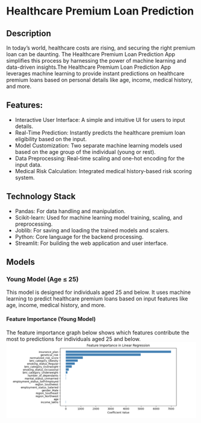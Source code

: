# Healthcare Premium Loan Prediction

## Description
<p>In today’s world, healthcare costs are rising, and securing the right premium loan can be daunting. The Healthcare Premium Loan Prediction App simplifies this process by harnessing the power of machine learning and data-driven insights.The Healthcare Premium Loan Prediction App leverages machine learning to provide instant predictions on healthcare premium loans based on personal details like age, income, medical history, and more.</p>

## Features:
* Interactive User Interface: A simple and intuitive UI for users to input details.
* Real-Time Prediction: Instantly predicts the healthcare premium loan eligibility based on the input.
* Model Customization: Two separate machine learning models used based on the age group of the individual (young or rest).
* Data Preprocessing: Real-time scaling and one-hot encoding for the input data.
* Medical Risk Calculation: Integrated medical history-based risk scoring system.
  
## Technology Stack
* Pandas: For data handling and manipulation.
* Scikit-learn: Used for machine learning model training, scaling, and preprocessing.
* Joblib: For saving and loading the trained models and scalers.
* Python: Core language for the backend processing.
* Streamlit: For building the web application and user interface.

## Models
### Young Model (Age ≤ 25)
This model is designed for individuals aged 25 and below. It uses machine learning to predict healthcare premium loans based on input features like age, income, medical history, and more.
#### Feature Importance (Young Model)
The feature importance graph below shows which features contribute the most to predictions for individuals aged 25 and below.
![Feature Importance Young](assets/feature_importance_young.png)
